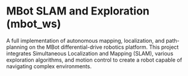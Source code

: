 MBot SLAM and Exploration (mbot_ws)
=====
A full implementation of autonomous mapping, localization, and path-planning on the MBot differential-drive robotics platform. This project integrates Simultaneous Localization and Mapping (SLAM), various exploration algorithms, and motion control to create a robot capable of navigating complex environments.
